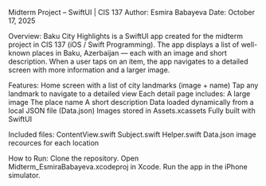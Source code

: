 Midterm Project – SwiftUI | CIS 137
Author: Esmira Babayeva
Date: October 17, 2025

Overview:
Baku City Highlights is a SwiftUI app created for the midterm project in CIS 137 (iOS / Swift Programming).
The app displays a list of well-known places in Baku, Azerbaijan — each with an image and short description.
When a user taps on an item, the app navigates to a detailed screen with more information and a larger image.

Features:
Home screen with a list of city landmarks (image + name)
Tap any landmark to navigate to a detailed view
Each detail page includes:
A large image
The place name
A short description
Data loaded dynamically from a local JSON file (Data.json)
Images stored in Assets.xcassets
Fully built with SwiftUI 

Included files:
ContentView.swift
Subject.swift
Helper.swift
Data.json
image recources for each location

How to Run:
Clone the repository.
Open Midterm_EsmiraBabayeva.xcodeproj in Xcode.
Run the app in the iPhone simulator.

